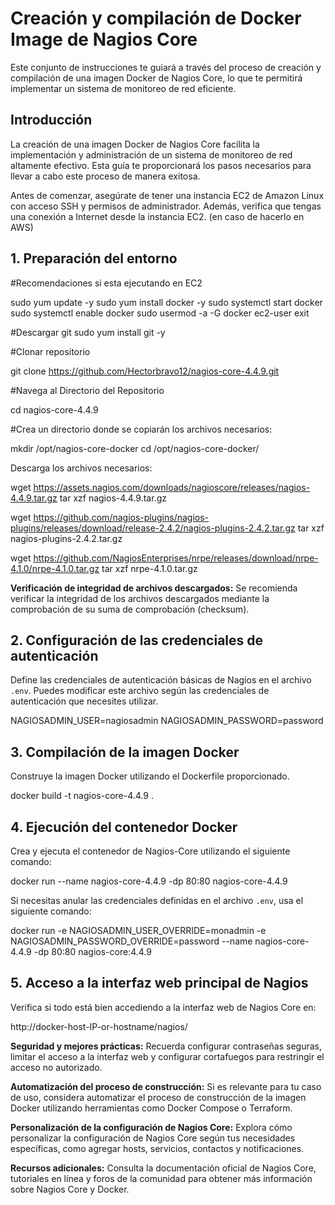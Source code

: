# Creación y compilación de Docker Image de Nagios Core

Este conjunto de instrucciones te guiará a través del proceso de creación y compilación de una imagen Docker de Nagios Core, lo que te permitirá implementar un sistema de monitoreo de red eficiente.

## Introducción

La creación de una imagen Docker de Nagios Core facilita la implementación y administración de un sistema de monitoreo de red altamente efectivo. Esta guía te proporcionará los pasos necesarios para llevar a cabo este proceso de manera exitosa.

Antes de comenzar, asegúrate de tener una instancia EC2 de Amazon Linux con acceso SSH y permisos de administrador. Además, verifica que tengas una conexión a Internet desde la instancia EC2. (en caso de hacerlo en AWS)

## 1. Preparación del entorno
#Recomendaciones si esta ejecutando en EC2

sudo yum update -y
sudo yum install docker -y
sudo systemctl start docker
sudo systemctl enable docker
sudo usermod -a -G docker ec2-user
exit

#Descargar git
sudo yum install git -y

#Clonar repositorio

git clone https://github.com/Hectorbravo12/nagios-core-4.4.9.git

#Navega al Directorio del Repositorio

cd nagios-core-4.4.9

#Crea un directorio donde se copiarán los archivos necesarios:

mkdir /opt/nagios-core-docker
cd /opt/nagios-core-docker/

Descarga los archivos necesarios:

wget https://assets.nagios.com/downloads/nagioscore/releases/nagios-4.4.9.tar.gz
tar xzf nagios-4.4.9.tar.gz

wget https://github.com/nagios-plugins/nagios-plugins/releases/download/release-2.4.2/nagios-plugins-2.4.2.tar.gz
tar xzf nagios-plugins-2.4.2.tar.gz

wget https://github.com/NagiosEnterprises/nrpe/releases/download/nrpe-4.1.0/nrpe-4.1.0.tar.gz
tar xzf nrpe-4.1.0.tar.gz

**Verificación de integridad de archivos descargados:** Se recomienda verificar la integridad de los archivos descargados mediante la comprobación de su suma de comprobación (checksum).

## 2. Configuración de las credenciales de autenticación

Define las credenciales de autenticación básicas de Nagios en el archivo `.env`. Puedes modificar este archivo según las credenciales de autenticación que necesites utilizar.

NAGIOSADMIN_USER=nagiosadmin
NAGIOSADMIN_PASSWORD=password

## 3. Compilación de la imagen Docker

Construye la imagen Docker utilizando el Dockerfile proporcionado.

docker build -t nagios-core-4.4.9 .

## 4. Ejecución del contenedor Docker

Crea y ejecuta el contenedor de Nagios-Core utilizando el siguiente comando:

docker run --name nagios-core-4.4.9 -dp 80:80 nagios-core-4.4.9

Si necesitas anular las credenciales definidas en el archivo `.env`, usa el siguiente comando:

docker run -e NAGIOSADMIN_USER_OVERRIDE=monadmin -e NAGIOSADMIN_PASSWORD_OVERRIDE=password --name nagios-core-4.4.9 -dp 80:80 nagios-core:4.4.9

## 5. Acceso a la interfaz web principal de Nagios

Verifica si todo está bien accediendo a la interfaz web de Nagios Core en:

http://docker-host-IP-or-hostname/nagios/

**Seguridad y mejores prácticas:** Recuerda configurar contraseñas seguras, limitar el acceso a la interfaz web y configurar cortafuegos para restringir el acceso no autorizado.

**Automatización del proceso de construcción:** Si es relevante para tu caso de uso, considera automatizar el proceso de construcción de la imagen Docker utilizando herramientas como Docker Compose o Terraform.

**Personalización de la configuración de Nagios Core:** Explora cómo personalizar la configuración de Nagios Core según tus necesidades específicas, como agregar hosts, servicios, contactos y notificaciones.

**Recursos adicionales:** Consulta la documentación oficial de Nagios Core, tutoriales en línea y foros de la comunidad para obtener más información sobre Nagios Core y Docker.
